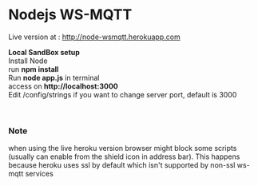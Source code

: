 # Nodejs WS-MQTT
Live version at : http://node-wsmqtt.herokuapp.com
<br>

<b>Local SandBox setup </b>
<br>
Install Node
<br>run <b>npm install</b>
<br> Run <b>node app.js</b> in terminal
<br> access on <b>http://localhost:3000</b>
<br>Edit /config/strings if you want to change server port, default is 3000

<br>
<h3>Note</h3>
when using the live heroku version browser might block some scripts (usually can enable from the shield icon in address bar).
This happens because heroku uses ssl by default which isn't supported by non-ssl ws-mqtt services
 

